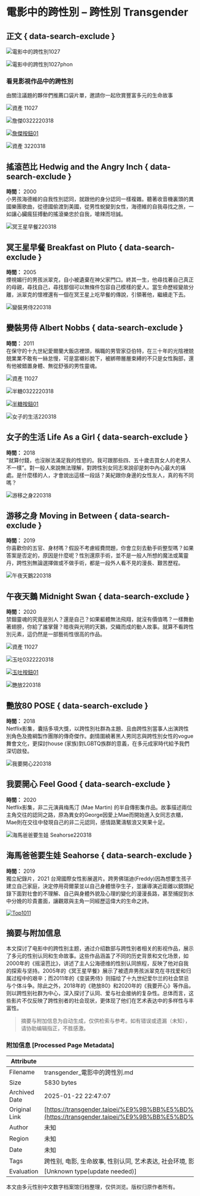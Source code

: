 # 電影中的跨性別 – 跨性別 Transgender

## 正文 { data-search-exclude }


![電影中的跨性別1027](https://transgender.taipei/wp-content/uploads/2021/10/電影中的跨性別1027.png)

![電影中的跨性別1027phon](https://transgender.taipei/wp-content/uploads/2021/10/電影中的跨性別1027Phon.png)

### 看見影視作品中的跨性別

由關注議題的夥伴們推薦口袋片單，邀請你一起欣賞豐富多元的生命故事

![資產 11027](https://transgender.taipei/wp-content/uploads/2021/10/資產-11027.png)

![詹傑0322220318](https://transgender.taipei/wp-content/uploads/2022/03/詹傑0322220318.png)

[![詹傑按鈕01](https://transgender.taipei/wp-content/uploads/2022/03/詹傑按鈕01.png)](https://www.facebook.com/ZhanJie0310)

![資產 3220318](https://transgender.taipei/wp-content/uploads/2022/03/資產-3220318.jpg)

## 搖滾芭比 Hedwig and the Angry Inch { data-search-exclude }

**時間：** 2000  
小男孩海德維的自我性別認同，就跟他的身分認同一樣複雜。聽著收音機裏頭的異國樂團歌曲，從德國偷渡到美國，從男性蛻變到女性，海德維的自我尋找之旅，一如讓心臟瘋狂搏動的搖滾樂忠於自我，嗆辣而坦誠。

![冥王星早餐220318](https://transgender.taipei/wp-content/uploads/2022/03/冥王星早餐220318.jpg)

## 冥王星早餐 Breakfast on Pluto { data-search-exclude }

**時間：** 2005  
煙視媚行的男孩派翠克，自小被遺棄在神父家門口。終其一生，他尋找著自己真正的母親，尋找自己，尋找那個可以無條件包容自己模樣的愛人。當生命歷經變故分離，派翠克的懷裡還有一個在冥王星上吃早餐的傳說，引領著他，繼續走下去。

![變裝男侍220318](https://transgender.taipei/wp-content/uploads/2022/03/變裝男侍220318.jpg)

## 變裝男侍 Albert Nobbs { data-search-exclude }

**時間：** 2011  
在保守的十九世紀愛爾蘭大飯店裡頭，稱職的男管家亞伯特，在三十年的光陰裡兢兢業業不敢有一絲怠慢，可是當襯衫脫下，被綁帶層層束縛的不只是女性胸部，還有他被錯置身體、無從舒張的男性靈魂。

![資產 11027](https://transgender.taipei/wp-content/uploads/2021/10/資產-11027.png)

![半糖0322220318](https://transgender.taipei/wp-content/uploads/2022/03/半糖0322220318.png)

[![半糖按鈕01](https://transgender.taipei/wp-content/uploads/2022/03/半糖按鈕01.png)](https://www.facebook.com/HalfSugarAlice/)

![女子的生活220318](https://transgender.taipei/wp-content/uploads/2022/03/女子的生活220318.jpg)

## 女子的生活 Life As a Girl { data-search-exclude }

**時間：** 2018  
“就算付錢，也沒辦法滿足我的性慾的。我可跟那些四、五十歲去買女人的老男人不一樣”。對一般人來說無法理解，對跨性別女同志來說卻是刺中內心最大的痛處。是什麼樣的人，才會說出這樣一段話？美紀跟你身邊的女性友人，真的有不同嗎？

![游移之身220318](https://transgender.taipei/wp-content/uploads/2022/03/游移之身220318.jpg)

## 游移之身 Moving in Between { data-search-exclude }

**時間：** 2019  
你喜歡你的五官、身材嗎？假設不考慮經費問題，你會立刻去動手術整型嗎？如果答案是否定的，原因是什麼呢？性別還原手術，並不是一般人所想的魔法或萬靈丹，跨性別無論選擇做或不做手術，都是一段外人看不見的漫長、艱苦歷程。

![午夜天鵝220318](https://transgender.taipei/wp-content/uploads/2022/03/午夜天鵝220318.jpg)

## 午夜天鵝 Midnight Swan { data-search-exclude }

**時間：** 2020  
禁錮靈魂的究竟是別人？還是自己？如果軀體無法飛翔，就沒有價值嗎？一樣舞動著翅膀，你給了誰掌聲？暗夜與光明的天鵝，交織而成的動人故事。就算不看跨性別元素，這仍然是一部藝術性很高的作品。

![資產 11027](https://transgender.taipei/wp-content/uploads/2021/10/資產-11027.png)

![玉吐0322220318](https://transgender.taipei/wp-content/uploads/2022/03/玉吐0322220318.png)

[![玉吐按鈕01](https://transgender.taipei/wp-content/uploads/2022/03/玉吐按鈕01.png)](https://www.facebook.com/TaiwanNonbinary)

![艷放220318](https://transgender.taipei/wp-content/uploads/2022/03/艷放220318.jpg)

## 艷放80 POSE { data-search-exclude }

**時間：** 2018  
Netflix影集，囊括多項大獎，以跨性別社群為主題、且由跨性別當事人出演跨性別角色及擔綱製作團隊的傳奇傑作。劇情圍繞著黑人男同志與跨性別女性的vogue舞會文化，更探討house (家族)對LGBTQ族群的意義，在多元成家時代給予我們深切啟發。

![我要開心220318](https://transgender.taipei/wp-content/uploads/2022/03/我要開心220318.jpg)

## 我要開心 Feel Good { data-search-exclude }

**時間：** 2020  
Netflix影集，非二元演員梅馬汀 (Mae Martin) 的半自傳影集作品。故事描述兩位主角交往的認同之路，原為異女的George因愛上Mae而開始進入女同志衣櫃，Mae則在交往中發現自己的非二元認同，感情路驚濤駭浪又笑果十足。

![海馬爸爸要生娃 Seahorse220318](https://transgender.taipei/wp-content/uploads/2022/03/海馬爸爸要生娃-Seahorse220318.jpg)

## 海馬爸爸要生娃 Seahorse { data-search-exclude }

**時間：** 2019  
獨立紀錄片，2021 台灣國際女性影展選片。跨男佛瑞迪(Freddy)因為想要生孩子建立自己家庭，決定停用荷爾蒙並以自己身體懷孕生子，並讓導演近距離以鏡頭紀錄下面對社會的不理解、自己與身體外貌及心理的變化的漫漫長路，甚至捕捉到水中分娩的珍貴畫面，讓觀眾與主角一同經歷這偉大的生命之詩。

[![Top1011](https://transgender.taipei/wp-content/uploads/2021/10/TOP1011.png)](#Top03)
<!-- tcd_original_link https://transgender.taipei/%E9%9B%BB%E5%BD%B1%E4%B8%AD%E7%9A%84%E8%B7%A8%E6%80%A7%E5%88%A5/ -->


## 摘要与附加信息

<!-- tcd_abstract -->
本文探讨了电影中的跨性别主题，通过介绍数部与跨性别者相关的影视作品，展示了多元的性别认同和生命故事。这些作品涵盖了不同的历史背景和文化场景，如2000年的《摇滚芭比》，讲述了主人公海德维的性别认同旅程，反映了他对自我的探索与坚持。2005年的《冥王星早餐》展示了被遗弃男孩派翠克在寻找爱和归属过程中的艰辛；而2011年的《变装男侍》则描绘了十九世纪爱尔兰的社会禁忌与个体斗争。除此之外，2018年的《艳放80》和2020年的《我要开心》等作品，则以跨性别社群为中心，深入探讨了认同、爱与社会接纳的复杂性。总体而言，这些影片不仅反映了跨性别者的社会现状，更体现了他们在艺术表达中的多样性与丰富性。
<!-- tcd_abstract_end -->

> 摘要与附加信息为自动生成，仅供检索与参考。如有错误或遗漏（未知），请协助编辑指正，不胜感激。

### 附加信息 [Processed Page Metadata]

| Attribute       | Value                                  |
|-----------------|----------------------------------------|
| Filename        | transgender_電影中的跨性別.md                             |
| Size            | 5830 bytes                           |
| Archived Date   | 2025-01-22 22:47:07                             |
| Original Link   | [https://transgender.taipei/%E9%9B%BB%E5%BD%B1%E4%B8%AD%E7%9A%84%E8%B7%A8%E6%80%A7%E5%88%A5/](https://transgender.taipei/%E9%9B%BB%E5%BD%B1%E4%B8%AD%E7%9A%84%E8%B7%A8%E6%80%A7%E5%88%A5/)                       |
| Author          | 未知                               |
| Region          | 未知                               |
| Date            | 未知                                 |
| Tags            | 跨性别, 电影, 生命故事, 性别认同, 艺术表达, 社会环境, 影视作品, 文化探讨, 多元性别, 真实记录                                 |
| Evaluation            | [Unknown type(update needed)]                                 |
<!-- tcd_table_end -->

本文由多元性别中文数字档案馆归档整理，仅供浏览。版权归原作者所有。
